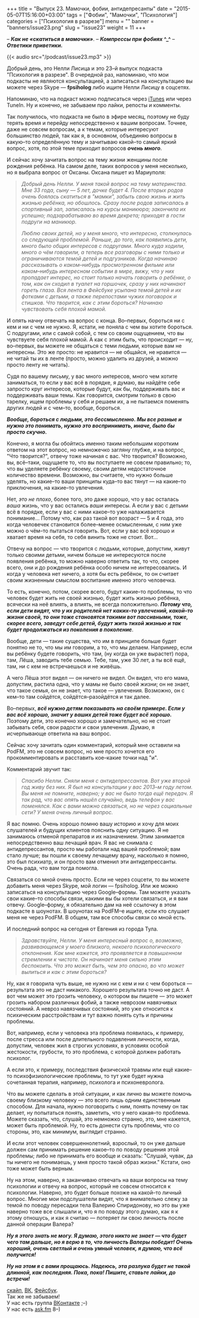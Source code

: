 +++
title = "Выпуск 23. Мамочки, фобии, антидепресанты"
date = "2015-05-07T15:16:00+03:00"
tags = ["Фобии", "Мамочки", "Психология"]
categories = ["Психология в разрезе"]
menu = ""
banner = "banners/issue23.png"
slug = "issue23"
weight = 11
+++

– ***Как не «скатиться в мамочки»***.
– ***Компрессы при фобиях*** **^_^** 
– ***Ответики приветики.*** 

{{< audio src="/podcast/issue23.mp3" >}}

Добрый день, это Нелли Лисица и это 23–й выпуск подкаста "Психология в разрезе". В очередной раз, напоминаю, что мои подкасты не являются консультацией, а записаться на консультацию вы можете через Skype — **fpsiholog** либо ищите Нелли Лисицу в соцсетях. 

Напоминаю, что на подкаст можно подписаться через [iTunes](https://itunes.apple.com/us/podcast/психология–в–разрезе/id882538908) или через TuneIn. Ну и конечно, не забываем про лайки, репосты и комменты. 

Так получилось, что подкаста не было в эфире месяц, поэтому не буду терять время и перейду непосредственно к вашим вопросам. Точнее, даже не совсем вопросам, а к темам, которые интересуют большинство людей, так как я, в основном, объединяю вопросы в какую–то определённую тему и зачитываю какой–то самый яркий вопрос, хотя, по этой теме приходит вопросов ***очень много***. 
<!--more-->

И сейчас хочу зачитать вопрос на тему жизни женщины после рождения ребёнка. На самом деле, таких вопросов у меня несколько, но я выбрала вопрос от Оксаны. Оксана пишет из Мариуполя:

>*Добрый день Нелли. У меня такой вопрос на тему материнства. Мне 33 года, сыну — 5 лет, дочке будет 4. После вторых родов очень боялась скатиться в "мамки", забыть свою жизнь и жить жизнью ребёнка, но обошлось. Сразу после родов записалась в спортивный зал, записалась на курсы маникюра; закончила их успешно; подзарабатываю во время декрета; приходят в гости подруги на маникюр.*
>
>*Люблю своих детей, но у меня много, что интересно, столкнулась со следующей проблемой. Раньше, до того, как появились дети, много было общих интересов с подругами. Много куда ходили, много о чём говорили, а теперь все разговоры с ними только и ограничиваются темой детей и подгузников. Когда начинаю рассказывать о каком–нибудь просмотренном фильме или каком–нибудь интересном событии в мире, вижу, что у них пропадает интерес, но стоит только начать говорить о ребёнке, о том, как он сходил в туалет на горшочек, сразу у них начинают гореть глаза. Вся лента в Фейсбуке усыпана темой детей и их фотками с детьми, а также перепостами чужих поговорок и стишков. Что творится, как с этим бороться? Начинаю чувствовать себя плохой мамой.*

И опять начну отвечать на вопрос с конца. Во–первых, бороться ни с кем и ни с чем не нужно. Я, кстати, не поняла с чем вы хотите бороться. С подругами, или с самой собой, с тем со своим ощущением, что вы чувствуете себя плохой мамой. А как с этим быть, что происходит — ну, во–первых, вы можете не общаться с теми людьми, которые вам не интересны. Это же просто: не нравится — не общайся, не нравится — не читай ты их в ленте (просто, можно удалить из друзей, а можно просто ленту не читать). 

Судя по вашему письму, у вас много интересов, много чем хотите заниматься, то если у вас всё в порядке, я думаю, вы найдёте себе запросто круг интересов, которые будут, как бы, поддерживать вас и поддерживать ваши темы. Как говорится, смотрим только в свою тарелку, ищем проблемы у себя и решаем их, а не пытаемся поменять других людей и с чем–то, вообще, бороться. 

***Вообще, бороться с людьми, это бессмысленно. Мы все разные и нужно это понимать, нужно это воспринимать, иначе, было бы просто скучно.***

Конечно, я могла бы обойтись именно таким небольшим коротким ответом на этот вопрос, но немножечко загляну глубже, и на вопрос, "Что творится?", отвечу тоже начиная с вас. Что творится? Возможно, вы, всё–таки, ощущаете то, что вы поступаете не совсем правильно; то, что вы уделяете ребёнку своему, своим детям недостаточное количество времени.  Возможно, вы считаете, что нужно больше уделять, но какие–то ваши принципы куда–то вас тянут — на какие–то приключения, на какие–то увлечения. 

Нет, *это не плохо*, более того, это даже хорошо, что у вас осталась *ваша* жизнь, что у вас остались *ваши* интересы. А если у вас с детьми всё в порядке, если у вас с ними какое–то уже налаживается понимание… Потому что, как раз такой вот возраст — 5 и 4 года, это когда человечек становится более–менее осмысленным, с ним уже можно о чём–то пытаться говорить. Вот, если у вас всё хорошо и хватает время на себя, то себя винить тоже не стоит. Вот… 

Отвечу на вопрос — что творится с людьми, которые, допустим, живут только своими детьми, ничем больше не интересуются после появления ребёнка, то можно наверно ответить так, то что, скорее всего, они и до рождения ребёнка особо ничем не интересовались. И когда у человека нет ничего, а хотя бы есть ребёнок, то он считает своим жизненным смыслом воспитание именно этого человечка. 

То есть, конечно, потом, скорее всего, будут какие–то проблемы, то что человек будет жить не своей жизнью, будет жить жизнью ребёнка, всячески на неё влиять, а влиять, не всегда положительно. ***Потому что, если дети видят, что у их родителей нет каких–то увлечений, какой–то жизни своей, то они тоже становятся такими вот пассивными, тоже, скорее всего, заведут себе детей, будут жить тихой жизнью и так будет продолжаться из поколения в поколение***. 

Вообще, дети — такие существа, что им в принципе больше будет понятно не то, что мы им говорим, а то, что мы делаем. Например, если вы ребёнку будете говорить, что там, (ну когда он уже вырастет) пора, там, Лёша, заводить тебе семью. Тебе, там, уже 30 лет, а ты всё ещё, там, ни с кем не встречаешься и не живёшь.

А чего Лёша этот видел — он ничего не видел. Он видел, что его мама, допустим, растила одна, что у мамы не было своей жизни; он не знает, что такое семья, он не знает, что такое — увлечения. Возможно, он с кем–то там сойдётся, сойдётся–разойдётся и так далее. 

Во–первых, ***всё нужно детям показывать на своём примере. Если у вас всё хорошо, значит у ваших детей тоже будет всё хорошо.*** Поэтому дети, это конечно хорошо и замечательно, но не стоит забывать себя, свои радости и свои увлечения. Думаю, я исчерпывающе ответила на ваш вопрос. 

Сейчас хочу зачитать один комментарий, который мне оставили на PodFM, это не совсем вопрос, но мне просто хочется его прокомментировать и расставить кое–какие точки над "и". 

Комментарий звучит так:

>*Спасибо Нелли. Сняли меня с антидепрессантов. Вот уже второй год живу без них. Я был на консультации у вас 2013–м году летом. Вы меня не помните, наверно; у вас не было тогда ещё передач. Я так рад, что вас опять нашёл случайно, ведь телефон у вас поменялся. Как с вами можно связаться, но не через социальные сети? У меня очень личный вопрос.*

Я вас помню. Очень хорошо помню вашу историю и хочу для моих слушателей и будущих клиентов пояснить одну ситуацию. Я не занимаюсь отменой препаратов и их назначением. Этим занимается непосредственно ваш лечащий врач. Я вас не снимала с антидепрессантов, просто мы работали над вашей проблемой; вам стало лучше; вы пошли к своему лечащему врачу, насколько я помню, это был психиатр, и он просто вам отменил эти антидепрессанты. Очень рада, что вам тогда помогла. 

Связаться со мной очень просто. Если не через соцсети, то вы можете добавить меня через Skype, мой логин — fpsiholog. Или же можно записаться на консультацию через Google–формы. Там можете указать свои какие–то способы связи, какими вы бы хотели связаться, и я вам отвечу. Google–форму, я обязательно дам на неё ссылочку в этом подкасте в шоунотах. В шоунотах на PodFM–е ищите, если кто слушает меня не через PodFM. В общем, там все способы связи со мной есть. 

И последний вопрос на сегодня от Евгения из города Тула.

>*Здравствуйте, Нелли. У меня интересный вопрос о, возможно, развивающемся у моего близкого, некоего психологического отклонения. Как мне кажется, это проявляется в повышенном стремлении к чистоте. Он начинает меня сильно этим беспокоить. Что это может быть, чем это опасно, во что может вылиться и как с этим бороться?*

Ну, как я говорила чуть выше, не нужно ни с кем и ни с чем бороться — результата это не даст никакого. Хорошего результата точно не даст. А вот чем  может это грозить человеку, о котором вы пишете — это может грозить набором различных фобий, а также неврозом навязчивых состояний. А невроз навязчивых состояний, это уже относится к психическим расстройствам и тут важно понять суть и причины проблемы. 

Вот, например, если у человека эта проблема появилась, к примеру, после стресса или после длительного подавления личности, когда, допустим, человек жил в строгих условиях, в условиях особой жестокости, грубости, то это проблема, с которой должен работать психолог. 

А если это, к примеру, последствия физической травмы или ещё какие–то психофизиологические проблемы, то тут уже будет нужна сочетанная терапия, например, психолога и психоневролога.

Что вы можете сделать в этой ситуации, и как лично вы можете помочь своему близкому человеку — это всего лишь одним единственным способом. Для начала, нужно поговорить с ним, понять почему он так делает, ну попытаться понять, заметить, что у него какая–то проблема. Можете сказать, что, слушай, это немножко странно, это, мне кажется, может быть проблемой. Ну, то есть донести суть проблемы, что со стороны, это, как минимум, выглядит странно. 

И если этот человек совершеннолетний, взрослый, то он уже дальше должен сам принимать решение какое–то по поводу решения этой проблемы; либо не принимать его вообще и сказать: "Слушай, чувак, да ты ничего не понимаешь, у мня просто такой образ жизни." Кстати, оно тоже может быть верным. 

Ну на этом, наверно, я заканчиваю отвечать на ваши вопросы на тему психологии и отвечу на вопрос, который не совсем относится к психологии. Наверно, это будет больше похоже на какой–то личный вопрос. Многие мои подслушатели видят, что я внимательно слежу за темой по поводу пересадки тела Валерию Спиридонову, но это вы уже наверно тоже все слышали и, что я по поводу этого думаю, как я к этому отношусь, и как я считаю — потеряет ли свою личность после данной операции Валера? 

***Ну я этого знать не могу. Я думаю, этого никто не знает — что будет чего там дальше, но я верю в то, что личность Валеры победит! Очень хороший, очень светлый и очень умный человек, я думаю, что всё получится!***

***Ну на этом я с вами прощаюсь. Надеюсь, эта разлука будет не такой длинной, как последняя. Пока, пока! Пишите, ставьте лайки, до встречи!***


<a href="skype:fpsiholog?userinfo">скайп</a>, <a href="https://vk.com/sunnybunnyf">ВК</a>, <a href="https://www.facebook.com/SunnyBunnyF">Фейсбук</a>.<br>
Так же не забываем!<br>
У нас есть группа <a href="https://vk.com/fpsiholog">ВКонтакте</a> ;–)<br>
У нас есть <a href="http://ask.fm/fpsiholog">ask.fm</a> 8–)